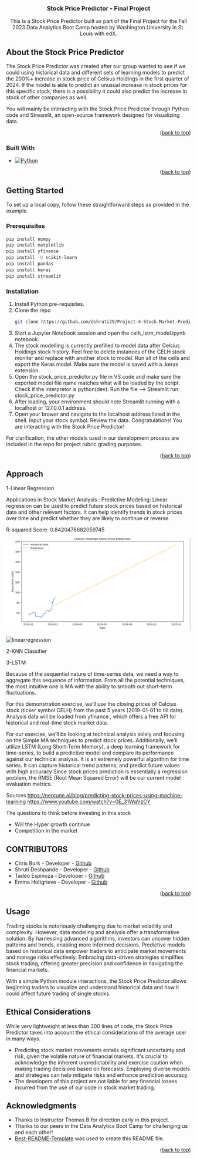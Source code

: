 <a name="readme-top"></a>
<!-- PROJECT 4 README -->

<!-- SAVE THESE NICE PARTS FOR WHEN THE REPO IS PUBLIC
***[![Contributors][contributors-shield]][contributors-url]
***[![Forks][forks-shield]][forks-url]
***[![Stargazers][stars-shield]][stars-url]
***[![Issues][issues-shield]][issues-url]
-->

<!-- PROJECT LOGO -->
<br />
<div align="center">

<h3 align="center">Stock Price Predictor - Final Project</h3>

  <p align="center">
    This is a Stock Price Predictor built as part of the Final Project for the Fall 2023 Data Analytics Boot Camp hosted by Washington University in St. Louis with edX.
    <br />
  </p>
</div>

<!-- ABOUT THE PROJECT -->
## About the Stock Price Predictor

The Stock Price Predictor was created after our group wanted to see if we could using historical data and different sets of learning models to predict the 200%+ increase in stock price of Celsius Holdings in the first quarter of 2024. If the model is able to predict an unusual increase in stock prices for this specific stock, there is a possibility it could also predict the increase in stock of other companies as well. 

You will mainly be interacting with the Stock Price Predictor through Python code and Streamlit, an open-source framework designed for visualizing data.

<p align="right">(<a href="#readme-top">back to top</a>)</p>

### Built With

* [![Python][Python.com]][Python-url]

<p align="right">(<a href="#readme-top">back to top</a>)</p>

<!-- GETTING STARTED -->
## Getting Started

To set up a local copy, follow these straightforward steps as provided in the example.

### Prerequisites


  ```sh
  pip install numpy
  pip install matplotlib
  pip install yfinance
  pip install -U scikit-learn
  pip install pandas
  pip install keras
  pip install streamlit
  ```


<!-- INSTALLATION -->
### Installation

1. Install Python pre-requisites. 
2. Clone the repo
   ```sh
   git clone https://github.com/dshruti29/Project-4-Stock-Market-Prediction.git
   ```
3. Start a Jupyter Notebook session and open the celh_lstm_model.ipynb notebook. 
4. The stock modelling is currently prefilled to model data after Celsius Holdings stock history. Feel free to delete instances of the CELH stock moniter and replace with another stock to model. Run all of the cells and export the Keras model. Make sure the model is saved with a .keras extension.
5. Open the stock_price_predictor.py file in VS code and make sure the exported model file name matches what will be loaded by the script. Check if the interpretor is python(dev). Run the file --> Streamlit run stock_price_predictor.py
6. After loading, your environment should note Streamlit running with a localhost or 127.0.0.1 address.
7. Open your brower and navigate to the localhost address listed in the shell. Input your stock symbol. Review the data. Congratulations! You are interacting with the Stock Price Predictor!

For clarification, the other models used in our development process are included in the repo for project rubric grading purposes. 
<p align="right">(<a href="#readme-top">back to top</a>)</p>


<!-- Approach -->
## Approach

1-Linear Regression 

Applications in Stock Market Analysis : 
Predictive Modeling: Linear regression can be used to predict future stock prices based on historical data and other relevant factors.
It can help identify trends in stock prices over time and predict whether they are likely to continue or reverse.

R-squared Score: 0.8420478682059745

![Linear Regression](linearregression.png)

![linearregression](https://github.com/dshruti29/Project-4-Stock-Market-Prediction/assets/146403979/1056c37b-3579-4b3d-b070-f7c6009c774e)

2-KNN Classifier 




3-LSTM

Because of the sequential nature of time-series data, we need a way to aggregate this sequence of information. From all the potential techniques, the most intuitive one is MA with the ability to smooth out short-term fluctuations.

For this demonstration exercise, we’ll use the closing prices of Celcius stock (ticker symbol CELH) from the past 5 years (2019-01-01 to till date). Analysis data will be loaded from yfinance , which offers a free API for historical and real-time stock market data. 

For our exercise, we’ll be looking at technical analysis solely and focusing on the Simple MA  techniques to predict stock prices. Additionally, we’ll utilize LSTM (Long Short-Term Memory), a deep learning framework for time-series, to build a predictive model and compare its performance against our technical analysis.
It is an extremely powerful algorithm for time series. It can capture historical trend patterns, and predict future values with high accuracy
Since stock prices prediction is essentially a regression problem, the RMSE (Root Mean Squared Error) will be our current model evaluation metrics. 


Sources
https://neptune.ai/blog/predicting-stock-prices-using-machine-learning
https://www.youtube.com/watch?v=0E_31WqVzCY

The questions to think before investing in this stock 

- Will the Hyper growth continue 
- Competition in the market  


<!-- CONTRIBUTORS -->
## CONTRIBUTORS

* Chris Burk - Developer - [Github](https://github.com/burk992)
* Shruti Deshpande - Developer - [Github](https://github.com/dshruti29)
* Tadeo Espinoza - Developer - [Github](https://github.com/Tadespi)
* Emma Holtgrieve - Developer - [Github](https://github.com/eholtgrieve)



<p align="right">(<a href="#readme-top">back to top</a>)</p>

<!-- USAGE EXAMPLES -->
## Usage 

Trading stocks is notoriously challenging due to market volatility and complexity. However, data modeling and analysis offer a transformative solution. By harnessing advanced algorithms, investors can uncover hidden patterns and trends, enabling more informed decisions. Predictive models based on historical data empower traders to anticipate market movements and manage risks effectively. Embracing data-driven strategies simplifies stock trading, offering greater precision and confidence in navigating the financial markets.

With a simple Python module interactions, the Stock Price Predictor allows beginning traders to visualize and understand historical data and how it could affect future trading of single stocks.

<!-- ETHICAL CONSIDERATIONS -->
## Ethical Considerations 

While very lightweight at less than 300 lines of code, the Stock Price Predictor takes into account the ethical considerations of the average user in many ways. 

* Predicting stock market movements entails significant uncertainty and risk, given the volatile nature of financial markets. It's crucial to acknowledge the inherent unpredictability and exercise caution when making trading decisions based on forecasts. Employing diverse models and strategies can help mitigate risks and enhance prediction accuracy.
* The developers of this project are not liable for any financial losses incurred from the use of our code in stock market trading.

<!-- ACKNOWLEDGMENTS -->
## Acknowledgments

* Thanks to Instructor Thomas B for direction early in this project.
* Thanks to our peers in the Data Analytics Boot Camp for challenging us and each other!
* [Best-README-Template](https://github.com/othneildrew/Best-README-Template) was used to create this README file. 

<p align="right">(<a href="#readme-top">back to top</a>)</p>



<!-- MARKDOWN LINKS & IMAGES -->
<!-- https://www.markdownguide.org/basic-syntax/#reference-style-links -->
[contributors-shield]: https://img.shields.io/github/contributors/prowoody/Project-3.svg?style=for-the-badge
[contributors-url]: https://github.com/Tadespi/Project_4/graphs/contributors
[forks-shield]: https://img.shields.io/github/forks/tadespi/Project_4.svg?style=for-the-badge
[forks-url]: https://github.com/Tadespi/Project_4/network/members
[stars-shield]: https://img.shields.io/github/stars/tadespi/Project_4.svg?style=for-the-badge
[stars-url]: https://github.com/Tadespi/Project_4/stargazers
[issues-shield]: https://img.shields.io/github/issues/tadespi/Project_4.svg?style=for-the-badge
[issues-url]: https://github.com/Tadespi/Project_4/issues
[license-shield]: https://img.shields.io/github/license/tadespi/Project_4.svg?style=for-the-badge
[license-url]: https://github.com/Tadespi/Project_4/blob/master/LICENSE.txt
[Python.com]: https://img.shields.io/badge/Python-ffde57?style=for-the-badge&logo=Python&logoColor=white
[Python-url]: https://www.python.org/
[CSS.com]: https://img.shields.io/badge/CSS-563D7C?style=for-the-badge&logo=CSS3&logoColor=white
[CSS-url]: https://www.w3schools.com/css/
[JS.com]: https://img.shields.io/badge/JavaScript-F0DB4F?style=for-the-badge&logo=Javascript&logoColor=black
[JS-url]: https://www.javascript.com/

